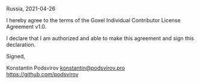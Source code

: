 Russia, 2021-04-26

I hereby agree to the terms of the Goxel Individual Contributor License
Agreement v1.0.

I declare that I am authorized and able to make this agreement and sign this
declaration.

Signed,

Konstantin Podsvirov konstantin@podsvirov.pro https://github.com/podsvirov
